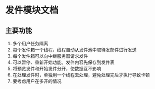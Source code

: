 ﻿# 发件模块文档

## 主要功能

1. 多个用户任务隔离
2. 每个发件箱一个线程，线程自动从发件池中取待发邮件进行发送
3. 每个发件箱可以向中继服务器请求发件
4. 可以暂停、重新开始功能。发件内容先保存到发件表
5. 将预览发件和开始发件分开，使数据互不影响
6. 在处理发件时，单独用一个线程去处理，避免处理完后才执行导致卡顿
7. 要考虑用户在多开的情况